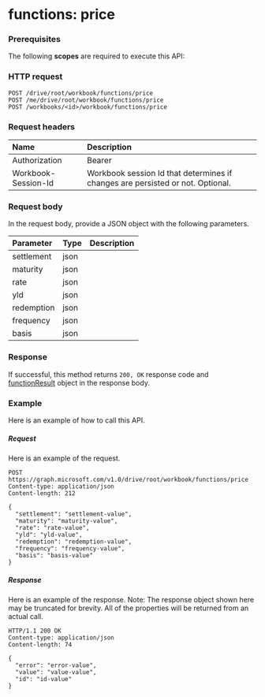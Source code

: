 # functions: price


### Prerequisites
The following **scopes** are required to execute this API: 
### HTTP request
<!-- { "blockType": "ignored" } -->
```http
POST /drive/root/workbook/functions/price
POST /me/drive/root/workbook/functions/price
POST /workbooks/<id>/workbook/functions/price

```
### Request headers
| Name       | Description|
|:---------------|:----------|
| Authorization  | Bearer <code>|
| Workbook-Session-Id  | Workbook session Id that determines if changes are persisted or not. Optional.|

### Request body
In the request body, provide a JSON object with the following parameters.

| Parameter	   | Type	|Description|
|:---------------|:--------|:----------|
|settlement|json||
|maturity|json||
|rate|json||
|yld|json||
|redemption|json||
|frequency|json||
|basis|json||

### Response
If successful, this method returns `200, OK` response code and [functionResult](../resources/functionresult.md) object in the response body.

### Example
Here is an example of how to call this API.
##### Request
Here is an example of the request.
<!-- {
  "blockType": "request",
  "name": "functions_price"
}-->
```http
POST https://graph.microsoft.com/v1.0/drive/root/workbook/functions/price
Content-type: application/json
Content-length: 212

{
  "settlement": "settlement-value",
  "maturity": "maturity-value",
  "rate": "rate-value",
  "yld": "yld-value",
  "redemption": "redemption-value",
  "frequency": "frequency-value",
  "basis": "basis-value"
}
```

##### Response
Here is an example of the response. Note: The response object shown here may be truncated for brevity. All of the properties will be returned from an actual call.
<!-- {
  "blockType": "response",
  "truncated": true,
  "@odata.type": "microsoft.graph.functionResult"
} -->
```http
HTTP/1.1 200 OK
Content-type: application/json
Content-length: 74

{
  "error": "error-value",
  "value": "value-value",
  "id": "id-value"
}
```

<!-- uuid: 8fcb5dbc-d5aa-4681-8e31-b001d5168d79
2015-10-25 14:57:30 UTC -->
<!-- {
  "type": "#page.annotation",
  "description": "functions: price",
  "keywords": "",
  "section": "documentation",
  "tocPath": ""
}-->